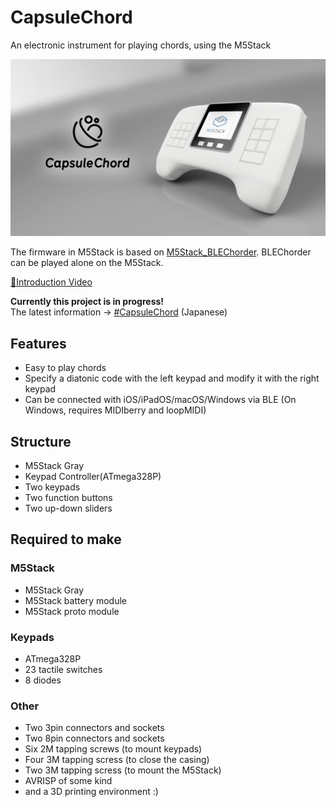 # CapsuleChord
An electronic instrument for playing chords, using the M5Stack

![eyecatch](images/eyecatch.jpg)

The firmware in M5Stack is based on [M5Stack_BLEChorder](https://github.com/wararyo/m5chorder).
BLEChorder can be played alone on the M5Stack.

[🎥Introduction Video](https://youtu.be/JE3piJ5rN3A)

**Currently this project is in progress!**  
The latest information -> [#CapsuleChord](https://twitter.com/search?q=%23CapsuleChord&f=live) (Japanese)

## Features

* Easy to play chords
* Specify a diatonic code with the left keypad and modify it with the right keypad
* Can be connected with iOS/iPadOS/macOS/Windows via BLE (On Windows, requires MIDIberry and loopMIDI)

## Structure

* M5Stack Gray
* Keypad Controller(ATmega328P)
* Two keypads
* Two function buttons
* Two up-down sliders

## Required to make

### M5Stack

* M5Stack Gray
* M5Stack battery module
* M5Stack proto module

### Keypads

* ATmega328P
* 23 tactile switches
* 8 diodes

### Other

* Two 3pin connectors and sockets
* Two 8pin connectors and sockets
* Six 2M tapping screws (to mount keypads)
* Four 3M tapping scress (to close the casing)
* Two 3M tapping scress (to mount the M5Stack)
* AVRISP of some kind
* and a 3D printing environment :)
